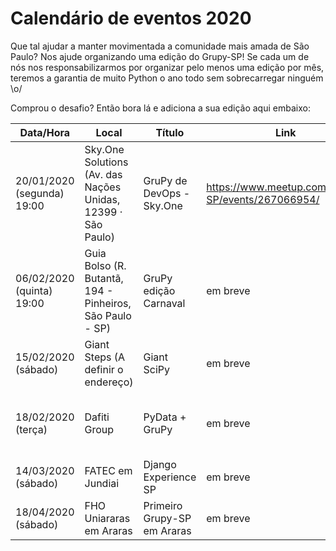 # Calendário de eventos 2020

Que tal ajudar a manter movimentada a comunidade mais amada de São Paulo? Nos ajude organizando uma edição do Grupy-SP! Se cada um de nós nos responsabilizarmos por organizar pelo menos uma edição por mês, teremos a garantia de muito Python o ano todo sem sobrecarregar ninguém \o/ 

Comprou o desafio? Então bora lá e adiciona a sua edição aqui embaixo:

| Data/Hora | Local | Título | Link | Responsáveis |
|---|---|---|---|---|
| 20/01/2020 (segunda) 19:00 | Sky.One Solutions (Av. das Nações Unidas, 12399 · São Paulo)  | GruPy de DevOps - Sky.One | https://www.meetup.com/Grupy-SP/events/267066954/ | Vinicius Mesel (@vmesel) Edson (@edinhodiluviano) |
| 06/02/2020 (quinta) 19:00 | Guia Bolso (R. Butantã, 194 - Pinheiros, São Paulo - SP)  | GruPy edição Carnaval | em breve | Pablo Aguillar (@thepabloaguilar) Paula Grangeiro (@paulagrangeiro) |
| 15/02/2020 (sábado) | Giant Steps (A definir o endereço)  | Giant SciPy | em breve | Vinicius Mesel (@vmesel) |
| 18/02/2020 (terça) |  Dafiti Group | PyData + GruPy  | em breve | Patricia Guisordi (@Patyhumanas), Edson (@edinhodiluviano), Ricardo (@ricoms) |
| 14/03/2020 (sábado) | FATEC em Jundiai | Django Experience SP | em breve | Regis Santos (@rg3915) e Orlando Saraiva |
| 18/04/2020 (sábado) | FHO Uniararas em Araras | Primeiro Grupy-SP em Araras | em breve | Regis Santos (@rg3915) e Orlando Saraiva |
